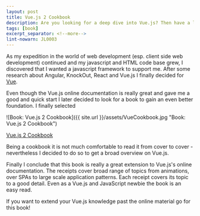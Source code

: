 ```yaml
---
layout: post
title: Vue.js 2 Cookbook
description: Are you looking for a deep dive into Vue.js? Then have a look at this book.
tags: [book]
excerpt_separator: <!--more-->
lint-nowarn: JL0003
---
```


As my expedition in the world of web development (esp. client side web development) continued and my javascript and HTML code base grew,
I discovered that I wanted a javascript framework to support me. After some research about Angular, KnockOut, React and Vue.js I finally 
decided for [Vue](https://vuejs.org/). 

Even though the Vue.js online documentation is really great and gave me a good and quick start I later decided to look for a book
to gain an even better foundation. I finally selected


![Book: Vue.js 2 Cookbook]({{ site.url }}/assets/VueCookbook.jpg "Book: Vue.js 2 Cookbook")

[Vue.js 2 Cookbook](https://www.amazon.com/Vue-js-2-Cookbook-Andrea-Passaglia/dp/1786468093/ref=sr_1_1?ie=UTF8&qid=1513430297&sr=8-1&keywords=vue+cookbook)
<!--more-->
Being a cookbook it is not much comfortable to read it from cover to cover - nevertheless I decided to do so to get a broad overview
on Vue.js. 

Finally I conclude that this book is really a great extension to Vue.js's online documentation. The receipts cover broad range of topics 
from animations, over SPAs to large scale application patterns. Each receipt covers its topic to a good detail. Even as a Vue.js and 
JavaScript newbie the book is an easy read.

If you want to extend your Vue.js knowledge past the online material go for this book!
